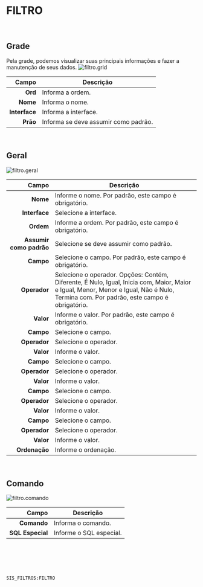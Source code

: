 # FILTRO
<br>

## Grade
Pela grade, podemos visualizar suas principais informações e fazer a manutenção de seus dados.
![filtro.grid](https://raw.githubusercontent.com/netforcews/docs-siscom/master/geral/imagens/filtro.grid.png)

Campo | Descrição
--:|---
**Ord** | Informa a ordem.
**Nome** | Informa o nome.
**Interface** | Informa a interface.
**Prão** | Informa se deve assumir como padrão.
<br>

## Geral
![filtro.geral](https://raw.githubusercontent.com/netforcews/docs-siscom/master/geral/imagens/filtro.geral.png)

Campo | Descrição
--:|---
**Nome** | Informe o nome. Por padrão, este campo é obrigatório.
**Interface** | Selecione a interface.
**Ordem** | Informe a ordem. Por padrão, este campo é obrigatório.
**Assumir como padrão** | Selecione se deve assumir como padrão.
**Campo** | Selecione o campo. Por padrão, este campo é obrigatório.
**Operador** | Selecione o operador. Opções: Contém, Diferente, É Nulo, Igual, Inicia com, Maior, Maior e Igual, Menor, Menor e Igual, Não é Nulo, Termina com. Por padrão, este campo é obrigatório.
**Valor** | Informe o valor. Por padrão, este campo é obrigatório.
**Campo** | Selecione o campo.
**Operador** | Selecione o operador.
**Valor** | Informe o valor.
**Campo** | Selecione o campo.
**Operador** | Selecione o operador.
**Valor** | Informe o valor.
**Campo** | Selecione o campo.
**Operador** | Selecione o operador.
**Valor** | Informe o valor.
**Campo** | Selecione o campo.
**Operador** | Selecione o operador.
**Valor** | Informe o valor.
**Ordenação** | Informe o ordenação.
<br>

## Comando
![filtro.comando](https://raw.githubusercontent.com/netforcews/docs-siscom/master/geral/imagens/filtro.comando.png)

Campo | Descrição
--:|---
**Comando** | Informa o comando.
**SQL Especial** | Informe o SQL especial.
<br>
<br>
<br>
<br>

```SIS_FILTROS:FILTRO```
